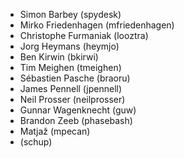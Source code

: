 * Simon Barbey (spydesk)
* Mirko Friedenhagen (mfriedenhagen)
* Christophe Furmaniak (looztra)
* Jorg Heymans (heymjo)
* Ben Kirwin (bkirwi)
* Tim Meighen (tmeighen)
* Sébastien Pasche (braoru)
* James Pennell (jpennell)
* Neil Prosser (neilprosser)
* Gunnar Wagenknecht (guw)
* Brandon Zeeb (phasebash)
* Matjaž (mpecan)
* (schup)
